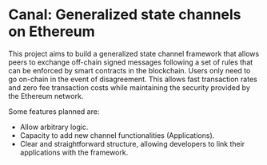# Canal: Generalized state channels on Ethereum

This project aims to build a generalized state channel framework that allows peers to exchange off-chain signed messages following a set of rules that can be enforced by smart contracts in the blockchain. Users only need to go on-chain in the event of disagreement. This allows fast transaction rates and zero fee transaction costs while maintaining the security provided by the Ethereum network.

Some features planned are:
- Allow arbitrary logic.
- Capacity to add new channel functionalities (Applications).
- Clear and straightforward structure, allowing developers to link their applications with the framework.
